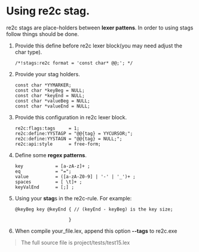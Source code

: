 # <a id="UsingStag">Using re2c stag.</a>
re2c stags are place-holders between **lexer pattens**.  In order to using stags follow things should be done.
  1. Provide this define before re2c lexer block(you may need adjust the char type).
        ```
        /*!stags:re2c format = 'const char* @@;'; */
        ```
  2. Provide your stag holders.
        ```
        const char *YYMARKER;
        const char *keyBeg = NULL;
        const char *keyEnd = NULL;
        const char *valueBeg = NULL;
        const char *valueEnd = NULL;
        ```
  3. Provide this configuration in re2c lexer block.
        ```
        re2c:flags:tags     = 1;
        re2c:define:YYSTAGP = "@@{tag} = YYCURSOR;";
        re2c:define:YYSTAGN = "@@{tag} = NULL;";
        re2c:api:style      = free-form;
        ```
  4. Define some **regex patterns**.
        ```
        key            = [a-zA-z]+ ;
        eq             = "=";
        value          = ([a-zA-Z0-9] | '-' | '_')+ ;
        spaces         = [ \t]+ ;
        keyValEnd      = [;] ;
        ```
  5. Using your **stag**s in the re2c-rule. For example:
        ```
        @keyBeg key @keyEnd { // (keyEnd - keyBeg) is the key size;

                            }
        ```
  6. When compile your_file.lex, append this option **--tags** to re2c.exe  

> The full source file is project/tests/test15.lex